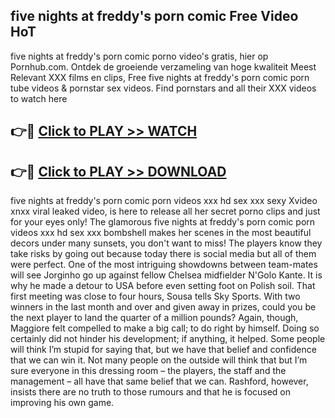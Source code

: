 ## five nights at freddy's porn comic Free Video HoT 

five nights at freddy's porn comic porno video's gratis, hier op Pornhub.com. Ontdek de groeiende verzameling van hoge kwaliteit Meest Relevant XXX films en clips,
Free five nights at freddy's porn comic porn tube videos & pornstar sex videos. Find pornstars and all their XXX videos to watch here


## 👉🔴 [Click to PLAY >> WATCH](http://us.freeplayer.one?title=five_nights_at_freddy's_porn_comic&ref=16D)

## 👉🔴 [Click to PLAY >> DOWNLOAD](http://us.freeplayer.one?title=five_nights_at_freddy's_porn_comic&ref=16D)


five nights at freddy's porn comic porn videos xxx hd sex xxx sexy Xvideo xnxx viral leaked video, is here to release all her secret porno clips and just for your eyes only! The glamorous five nights at freddy's porn comic porn videos xxx hd sex xxx bombshell makes her scenes in the most beautiful decors under many sunsets, you don't want to miss! The players know they take risks by going out because today there is social media but all of them were perfect. One of the most intriguing showdowns between team-mates will see Jorginho go up against fellow Chelsea midfielder N'Golo Kante. It is why he made a detour to USA before even setting foot on Polish soil. That first meeting was close to four hours, Sousa tells Sky Sports. With two winners in the last month and over and given away in prizes, could you be the next player to land the quarter of a million pounds? Again, though, Maggiore felt compelled to make a big call; to do right by himself. Doing so certainly did not hinder his development; if anything, it helped. Some people will think I’m stupid for saying that, but we have that belief and confidence that we can win it. Not many people on the outside will think that but I’m sure everyone in this dressing room – the players, the staff and the management – all have that same belief that we can. Rashford, however, insists there are no truth to those rumours and that he is focused on improving his own game.